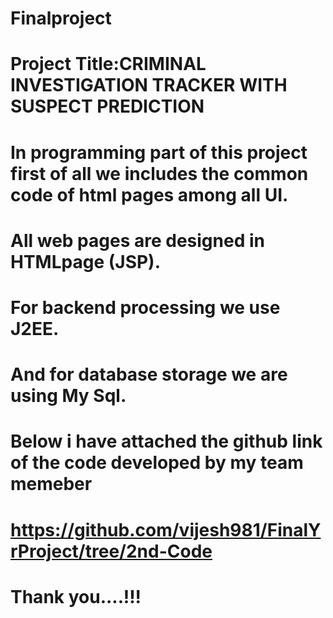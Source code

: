 # Finalproject
# Project Title:CRIMINAL INVESTIGATION TRACKER WITH SUSPECT PREDICTION
# In programming part of this project first of all  we includes the common code of html pages among all UI.
# All web pages are designed in HTMLpage (JSP).
# For backend processing we use J2EE.
# And for database storage we are using My Sql.
# Below i have attached the github link of the code developed by my team memeber 
# https://github.com/vijesh981/FinalYrProject/tree/2nd-Code
  
# Thank you....!!!
